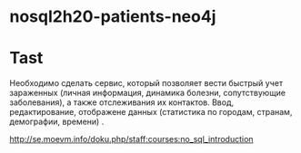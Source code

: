 # nosql2h20-patients-neo4j

# Tast
Необходимо сделать сервис, который позволяет вести быстрый учет зараженных (личная информация, динамика болезни, сопутствующие заболевания), а также отслеживания их контактов. Ввод, редактирование, отображене данных (статистика по городам, странам, демографии, времени) .

http://se.moevm.info/doku.php/staff:courses:no_sql_introduction
